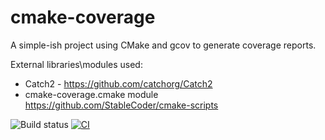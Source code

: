 # cmake-coverage

A simple-ish project using CMake and gcov to generate coverage reports.

External libraries\modules used:
- Catch2 - https://github.com/catchorg/Catch2
- cmake-coverage.cmake module https://github.com/StableCoder/cmake-scripts


![Build status](https://github.com/smeualex/cmake-coverage/actions/workflows/build.yml/badge.svg)
[![CI](https://github.com/smeualex/cmake-coverage/actions/workflows/build.yml/badge.svg?branch=main)](https://github.com/smeualex/cmake-coverage/actions/workflows/build.yml)